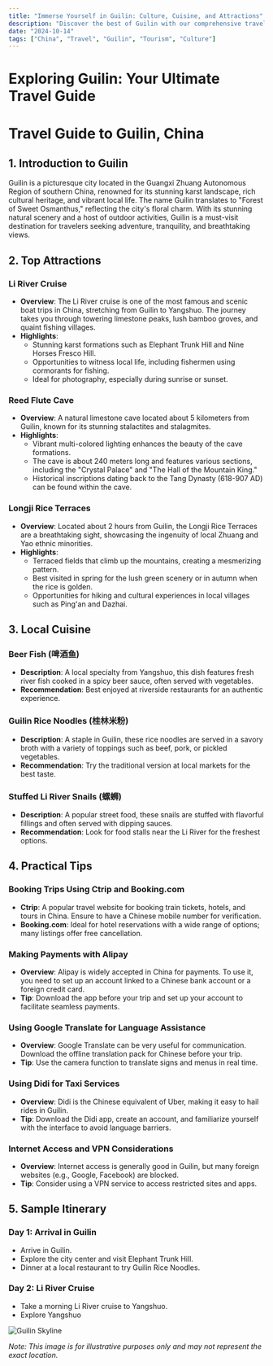 ```yaml
---
title: "Immerse Yourself in Guilin: Culture, Cuisine, and Attractions"
description: "Discover the best of Guilin with our comprehensive travel guide. Explore top attractions, savor local cuisine, and get insider tips for an unforgettable Chinese adventure."
date: "2024-10-14"
tags: ["China", "Travel", "Guilin", "Tourism", "Culture"]
---
```


# Exploring Guilin: Your Ultimate Travel Guide

# Travel Guide to Guilin, China

## 1. Introduction to Guilin
Guilin is a picturesque city located in the Guangxi Zhuang Autonomous Region of southern China, renowned for its stunning karst landscape, rich cultural heritage, and vibrant local life. The name Guilin translates to "Forest of Sweet Osmanthus," reflecting the city's floral charm. With its stunning natural scenery and a host of outdoor activities, Guilin is a must-visit destination for travelers seeking adventure, tranquility, and breathtaking views.

## 2. Top Attractions

### Li River Cruise
- **Overview**: The Li River cruise is one of the most famous and scenic boat trips in China, stretching from Guilin to Yangshuo. The journey takes you through towering limestone peaks, lush bamboo groves, and quaint fishing villages.
- **Highlights**: 
  - Stunning karst formations such as Elephant Trunk Hill and Nine Horses Fresco Hill.
  - Opportunities to witness local life, including fishermen using cormorants for fishing.
  - Ideal for photography, especially during sunrise or sunset.

### Reed Flute Cave
- **Overview**: A natural limestone cave located about 5 kilometers from Guilin, known for its stunning stalactites and stalagmites.
- **Highlights**:
  - Vibrant multi-colored lighting enhances the beauty of the cave formations.
  - The cave is about 240 meters long and features various sections, including the "Crystal Palace" and "The Hall of the Mountain King."
  - Historical inscriptions dating back to the Tang Dynasty (618-907 AD) can be found within the cave.

### Longji Rice Terraces
- **Overview**: Located about 2 hours from Guilin, the Longji Rice Terraces are a breathtaking sight, showcasing the ingenuity of local Zhuang and Yao ethnic minorities.
- **Highlights**:
  - Terraced fields that climb up the mountains, creating a mesmerizing pattern.
  - Best visited in spring for the lush green scenery or in autumn when the rice is golden.
  - Opportunities for hiking and cultural experiences in local villages such as Ping'an and Dazhai.

## 3. Local Cuisine

### Beer Fish (啤酒鱼)
- **Description**: A local specialty from Yangshuo, this dish features fresh river fish cooked in a spicy beer sauce, often served with vegetables.
- **Recommendation**: Best enjoyed at riverside restaurants for an authentic experience.

### Guilin Rice Noodles (桂林米粉)
- **Description**: A staple in Guilin, these rice noodles are served in a savory broth with a variety of toppings such as beef, pork, or pickled vegetables.
- **Recommendation**: Try the traditional version at local markets for the best taste.

### Stuffed Li River Snails (螺蛳)
- **Description**: A popular street food, these snails are stuffed with flavorful fillings and often served with dipping sauces.
- **Recommendation**: Look for food stalls near the Li River for the freshest options.

## 4. Practical Tips

### Booking Trips Using Ctrip and Booking.com
- **Ctrip**: A popular travel website for booking train tickets, hotels, and tours in China. Ensure to have a Chinese mobile number for verification.
- **Booking.com**: Ideal for hotel reservations with a wide range of options; many listings offer free cancellation.

### Making Payments with Alipay
- **Overview**: Alipay is widely accepted in China for payments. To use it, you need to set up an account linked to a Chinese bank account or a foreign credit card.
- **Tip**: Download the app before your trip and set up your account to facilitate seamless payments.

### Using Google Translate for Language Assistance
- **Overview**: Google Translate can be very useful for communication. Download the offline translation pack for Chinese before your trip.
- **Tip**: Use the camera function to translate signs and menus in real time.

### Using Didi for Taxi Services
- **Overview**: Didi is the Chinese equivalent of Uber, making it easy to hail rides in Guilin.
- **Tip**: Download the Didi app, create an account, and familiarize yourself with the interface to avoid language barriers.

### Internet Access and VPN Considerations
- **Overview**: Internet access is generally good in Guilin, but many foreign websites (e.g., Google, Facebook) are blocked.
- **Tip**: Consider using a VPN service to access restricted sites and apps.

## 5. Sample Itinerary

### Day 1: Arrival in Guilin
- Arrive in Guilin.
- Explore the city center and visit Elephant Trunk Hill.
- Dinner at a local restaurant to try Guilin Rice Noodles.

### Day 2: Li River Cruise
- Take a morning Li River cruise to Yangshuo.
- Explore Yangshuo

<img src="https://source.unsplash.com/1600x900/?Guilin,cityscape" alt="Guilin Skyline" loading="lazy">

*Note: This image is for illustrative purposes only and may not represent the exact location.*

